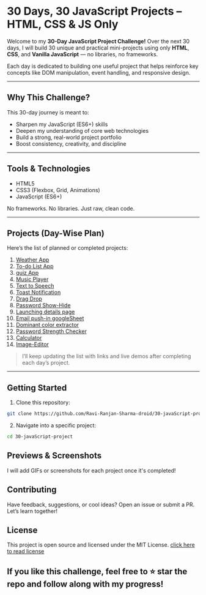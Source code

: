 # 30 Days, 30 JavaScript Projects – HTML, CSS & JS Only

Welcome to my **30-Day JavaScript Project Challenge!** Over the next 30 days, I will build 30 unique and practical mini-projects using only **HTML**, **CSS**, and **Vanilla JavaScript** — no libraries, no frameworks.

Each day is dedicated to building one useful project that helps reinforce key concepts like DOM manipulation, event handling, and responsive design.

---

## Why This Challenge?

This 30-day journey is meant to:
- Sharpen my JavaScript (ES6+) skills
- Deepen my understanding of core web technologies
- Build a strong, real-world project portfolio
- Boost consistency, creativity, and discipline

---

## Tools & Technologies

- HTML5  
- CSS3 (Flexbox, Grid, Animations)  
- JavaScript (ES6+)  

No frameworks. No libraries. Just raw, clean code.

---

## Projects (Day-Wise Plan)

Here’s the list of planned or completed projects:

1. [Weather App](Weather-app) 
2. [To-do List App](To-do-app)  
3. [quiz App](Quiz-app)  
4. [Music Player](music-player-app)
5. [Text to Speech](Text-to-voice-app)
6. [Toast Notification](Tost-notification)
7. [Drag Drop](Drag-and-drop)
8. [Password Show-Hide](Hide-show-password)
9. [Launching details page](launching)
10. [Email push-in googleSheet](Email-Subscription)
11. [Dominant color extractor](Colorpicker)
12. [Password Strength Checker](Password-Strength)
13. [Calculator](calculator)
14. [Image-Editor](Image-Editor)
> I’ll keep updating the list with links and live demos after completing each day’s project.

---

## Getting Started

1. Clone this repository:
```bash
git clone https://github.com/Ravi-Ranjan-Sharma-droid/30-javaScript-project.git
```

2. Navigate into a specific project:
```bash
cd 30-javaScript-project
```

## Previews & Screenshots

I will add GIFs or screenshots for each project once it's completed!

## Contributing

Have feedback, suggestions, or cool ideas? Open an issue or submit a PR. Let’s learn together!

## License

This project is open source and licensed under the MIT License. [click here to read license](LICENSE)

## If you like this challenge, feel free to ⭐ star the repo and follow along with my progress!